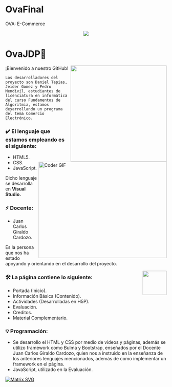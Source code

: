 # OvaFinal
OVA: E-Commerce

<p align="center"><img src="https://i.imgur.com/A6bWGFl.gif"/></p>

# OvaJDP👋

<img align='right' src='http://www.jenyalestina.com/blog/wp-content/uploads/2019/05/web-development-1024x582.jpg' width='300"'>

¡Bienvenido a nuestro GitHub! 

    Los desarrolladores del proyecto son Daniel Tapias, Jeider Gomez y Pedro Mendivil, estudiantes de licenciatura en informática del curso Fundamentos de Algoritmia, estamos desarrollando un programa del tema Comercio Electrónico.
  
### ✔️ El lenguaje que estamos empleando es el siguiente: 
<img align="right" src="https://media.giphy.com/media/SWoSkN6DxTszqIKEqv/giphy.gif" alt="Coder GIF" width="400" height="300">

- HTML5.
- CSS.
- JavaScript.

Dicho lenguaje se desarrolla en <strong> Visual Studio. </strong> 

### ⚡ Docente:
- Juan Carlos Giraldo Cardozo.

Es la persona que nos ha estado apoyando y orientando en el desarrollo del proyecto.

<img align='right' src='https://github.com/Rishit-dagli/Rishit-dagli/blob/master/images/octocat-anime.gif' width='75"'>

### 🛠 La página contiene lo siguiente: 
- Portada (Inicio).
- Información Básica (Contenido).
- Actividades (Desarrolladas en H5P).
- Evaluación.
- Creditos.
- Material Complementario.

### 💡 Programación:
- Se desarrollo el HTML y CSS por medio de videos y páginas, además se utilizo framework como Bulma y Bootstrap, enseñados por el Docente Juan Carlos Giraldo Cardozo, quien nos a instruido en la enseñanza de los anteriores lenguajes mencionados, además de como implementar un framework en el página.
- JavaScript, utilizado en la Evaluación.


[![Matrix SVG](https://raw.githubusercontent.com/rodrigograca31/rodrigograca31/master/matrix.svg)](https://www.youtube.com/watch?v=SDkAGkd4NLc)

